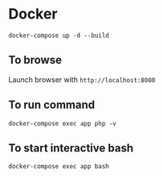 # Docker

    docker-compose up -d --build

## To browse

Launch browser with `http://localhost:8080`

## To run command

    docker-compose exec app php -v
    
## To start interactive bash

    docker-compose exec app bash
